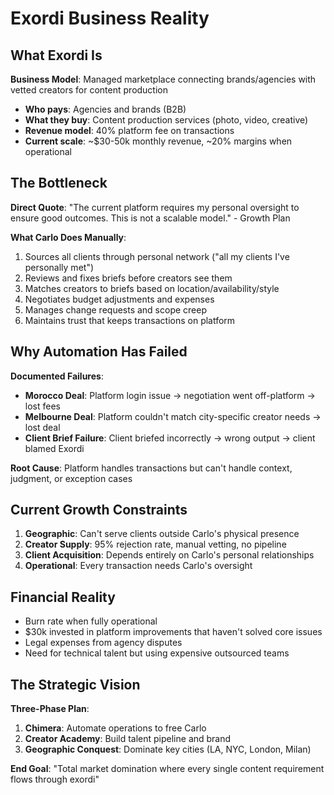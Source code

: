 # Exordi Business Reality

## What Exordi Is

**Business Model**: Managed marketplace connecting brands/agencies with vetted creators for content production
- **Who pays**: Agencies and brands (B2B)
- **What they buy**: Content production services (photo, video, creative)
- **Revenue model**: 40% platform fee on transactions
- **Current scale**: ~$30-50k monthly revenue, ~20% margins when operational

## The Bottleneck

**Direct Quote**: "The current platform requires my personal oversight to ensure good outcomes. This is not a scalable model." - Growth Plan

**What Carlo Does Manually**:
1. Sources all clients through personal network ("all my clients I've personally met")
2. Reviews and fixes briefs before creators see them
3. Matches creators to briefs based on location/availability/style
4. Negotiates budget adjustments and expenses
5. Manages change requests and scope creep
6. Maintains trust that keeps transactions on platform

## Why Automation Has Failed

**Documented Failures**:
- **Morocco Deal**: Platform login issue → negotiation went off-platform → lost fees
- **Melbourne Deal**: Platform couldn't match city-specific creator needs → lost deal
- **Client Brief Failure**: Client briefed incorrectly → wrong output → client blamed Exordi

**Root Cause**: Platform handles transactions but can't handle context, judgment, or exception cases

## Current Growth Constraints

1. **Geographic**: Can't serve clients outside Carlo's physical presence
2. **Creator Supply**: 95% rejection rate, manual vetting, no pipeline
3. **Client Acquisition**: Depends entirely on Carlo's personal relationships
4. **Operational**: Every transaction needs Carlo's oversight

## Financial Reality

- Burn rate when fully operational
- $30k invested in platform improvements that haven't solved core issues
- Legal expenses from agency disputes
- Need for technical talent but using expensive outsourced teams

## The Strategic Vision

**Three-Phase Plan**:
1. **Chimera**: Automate operations to free Carlo
2. **Creator Academy**: Build talent pipeline and brand
3. **Geographic Conquest**: Dominate key cities (LA, NYC, London, Milan)

**End Goal**: "Total market domination where every single content requirement flows through exordi"